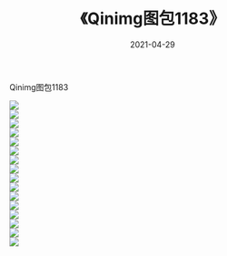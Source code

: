 ﻿---
layout: post
title:  《Qinimg图包1183》
date:   2021-04-29
img: http://imgx.orgx.ga/Qinimg图包/Qinimg图包1183/000.jpg
categories: [美女, 清纯, 唯美]
---

Qinimg图包1183

 ![](http://imgx.orgx.ga/Qinimg图包/Qinimg图包1183/001.jpg) <br>![](http://imgx.orgx.ga/Qinimg图包/Qinimg图包1183/002.jpg) <br>![](http://imgx.orgx.ga/Qinimg图包/Qinimg图包1183/003.jpg) <br>![](http://imgx.orgx.ga/Qinimg图包/Qinimg图包1183/004.jpg) <br>![](http://imgx.orgx.ga/Qinimg图包/Qinimg图包1183/005.jpg) <br>![](http://imgx.orgx.ga/Qinimg图包/Qinimg图包1183/006.jpg) <br>![](http://imgx.orgx.ga/Qinimg图包/Qinimg图包1183/007.jpg) <br>![](http://imgx.orgx.ga/Qinimg图包/Qinimg图包1183/008.jpg) <br>![](http://imgx.orgx.ga/Qinimg图包/Qinimg图包1183/009.jpg) <br>![](http://imgx.orgx.ga/Qinimg图包/Qinimg图包1183/010.jpg) <br>![](http://imgx.orgx.ga/Qinimg图包/Qinimg图包1183/011.jpg) <br>![](http://imgx.orgx.ga/Qinimg图包/Qinimg图包1183/012.jpg) <br>![](http://imgx.orgx.ga/Qinimg图包/Qinimg图包1183/013.jpg) <br>![](http://imgx.orgx.ga/Qinimg图包/Qinimg图包1183/014.jpg) <br>![](http://imgx.orgx.ga/Qinimg图包/Qinimg图包1183/015.jpg) <br>![](http://imgx.orgx.ga/Qinimg图包/Qinimg图包1183/016.jpg) <br>